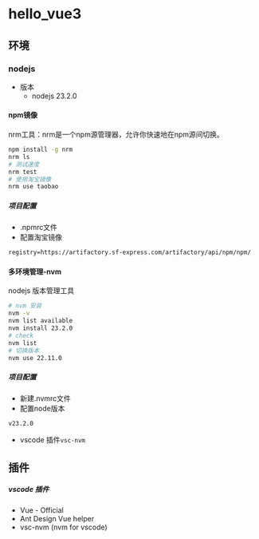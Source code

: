 # hello_vue3
## 环境
### nodejs
- 版本
  - nodejs 23.2.0
#### npm镜像
nrm工具：nrm是一个npm源管理器，允许你快速地在npm源间切换。
```bash
npm install -g nrm
nrm ls
# 测试速度
nrm test
# 使用淘宝镜像
nrm use taobao
```
##### 项目配置
- .npmrc文件
- 配置淘宝镜像
```txt
registry=https://artifactory.sf-express.com/artifactory/api/npm/npm/
```
#### 多环境管理-nvm
nodejs 版本管理工具
```bash
# nvm 安装
nvm -v
nvm list available
nvm install 23.2.0
# check
nvm list
# 切换版本
nvm use 22.11.0
```
##### 项目配置
- 新建.nvmrc文件
- 配置node版本
```txt
v23.2.0
```
- vscode 插件`vsc-nvm`
## 插件
##### vscode 插件
- Vue - Official
- Ant Design Vue helper
- vsc-nvm (nvm for vscode)